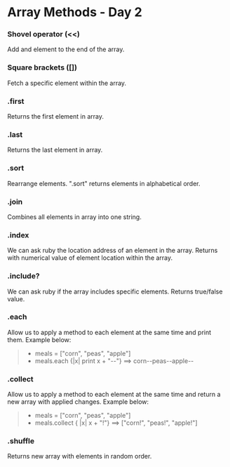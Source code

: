 # Array Methods - Day 2

### Shovel operator (<<)
Add and element to the end of the array.

### Square brackets ([])
Fetch a specific element within the array.

### .first
Returns the first element in array.

### .last
Returns the last element in array.

### .sort
Rearrange elements. ".sort" returns elements in alphabetical order.

### .join
Combines all elements in array into one string.

### .index
We can ask ruby the location address of an element in the array. Returns with numerical value of element location within the array.

### .include?
We can ask ruby if the array includes specific elements. Returns true/false value.

### .each
Allow us to apply a method to each element at the same time and print them. Example below:

> * meals = ["corn", "peas", "apple"]
> * meals.each {|x| print x + "--"}  ==> corn--peas--apple--

### .collect
Allow us to apply a method to each element at the same time and return a new array with applied changes. Example below:

> * meals = ["corn", "peas", "apple"]
> * meals.collect { |x| x + "!"}   ==>  ["corn!", "peas!", "apple!"]


### .shuffle
Returns new array with elements in random order.
